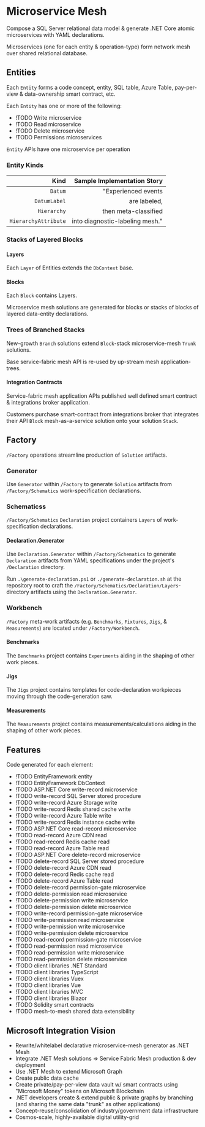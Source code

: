 # Microservice Mesh

Compose a SQL Server relational data model & generate .NET Core atomic microservices with YAML declarations.

Microservices (one for each entity & operation-type) form network mesh over shared relational database.

## Entities

Each `Entity` forms a code concept, entity, SQL table, Azure Table, pay-per-view & data-ownership smart contract, etc.

Each `Entity` has one or more of the following:
  - !TODO Write microservice
  - !TODO Read microservice
  - !TODO Delete microservice
  - !TODO Permissions microservices

`Entity` APIs have one microservice per operation

### Entity Kinds

| Kind                 | Sample Implementation Story     |
| --------------------:| -------------------------------:|
| `Datum`              | "Experienced events             |
| `DatumLabel`         | are labeled,                    |
| `Hierarchy`          | then meta-classified            |
| `HierarchyAttribute` | into diagnostic-labeling mesh." |

### Stacks of Layered Blocks

#### Layers

Each `Layer` of Entities extends the `DbContext` base.

#### Blocks

Each `Block` contains Layers.

Microservice mesh solutions are generated for blocks or stacks of blocks of layered data-entity declarations.

### Trees of Branched Stacks

New-growth `Branch` solutions extend `Block`-stack microservice-mesh `Trunk` solutions.

Base service-fabric mesh API is re-used by up-stream mesh application-trees.

#### Integration Contracts

Service-fabric mesh application APIs published well defined smart contract & integrations broker application.

Customers purchase smart-contract from integrations broker that integrates their API `Block` mesh-as-a-service solution onto your solution `Stack`.

## Factory

`/Factory` operations streamline production of `Solution` artifacts.

### Generator

Use `Generator` within `/Factory` to generate `Solution` artifacts from `/Factory/Schematics` work-specification declarations.

### Schematicss

`/Factory/Schematics` `Declaration` project containers `Layers` of work-specification declarations.

#### Declaration.Generator

Use `Declaration.Generator` within `/Factory/Schematics` to generate `Declaration` artifacts from YAML specifications under the project's `/Declaration` directory.

Run `.\generate-declaration.ps1` or `./generate-declaration.sh` at the repository root to craft the `/Factory/Schematics/Declaration/Layers`-directory artifacts using the `Declaration.Generator`.

### Workbench

`/Factory` meta-work artifacts (e.g. `Benchmarks`, `Fixtures`, `Jigs`, & `Measurements`) are located under `/Factory/Workbench`.

#### Benchmarks

The `Benchmarks` project contains `Experiments` aiding in the shaping of other work pieces.

#### Jigs

The `Jigs` project contains templates for code-declaration workpieces moving through the code-generation saw.

#### Measurements

The `Measurements` project contains measurements/calculations aiding in the shaping of other work pieces.

## Features

Code generated for each element:
  - !TODO EntityFramework entity
  - !TODO EntityFramework DbContext
  - !TODO ASP.NET Core write-record microservice
  - !TODO write-record SQL Server stored procedure
  - !TODO write-record Azure Storage write
  - !TODO write-record Redis shared cache write
  - !TODO write-record Azure Table write
  - !TODO write-record Redis instance cache write
  - !TODO ASP.NET Core read-record microservice
  - !TODO read-record Azure CDN read
  - !TODO read-record Redis cache read
  - !TODO read-record Azure Table read
  - !TODO ASP.NET Core delete-record microservice
  - !TODO delete-record SQL Server stored procedure
  - !TODO delete-record Azure CDN read
  - !TODO delete-record Redis cache read
  - !TODO delete-record Azure Table read
  - !TODO delete-record permission-gate microservice
  - !TODO delete-permission read microservice
  - !TODO delete-permission write microservice
  - !TODO delete-permission delete microservice
  - !TODO write-record permission-gate microservice
  - !TODO write-permission read microservice
  - !TODO write-permission write microservice
  - !TODO write-permission delete microservice
  - !TODO read-record permission-gate microservice
  - !TODO read-permission read microservice
  - !TODO read-permission write microservice
  - !TODO read-permission delete microservice
  - !TODO client libraries .NET Standard
  - !TODO client libraries TypeScript
  - !TODO client libraries Vuex
  - !TODO client libraries Vue
  - !TODO client libraries MVC
  - !TODO client libraries Blazor
  - !TODO Solidity smart contracts
  - !TODO mesh-to-mesh shared data extensibility

## Microsoft Integration Vision 

  - Rewrite/whitelabel declarative microservice-mesh generator as .NET Mesh
  - Integrate .NET Mesh solutions => Service Fabric Mesh production & dev deployment
  - Use .NET Mesh to extend Microsoft Graph
  - Create public data cache
  - Create private/pay-per-view data vault w/ smart contracts using "Microsoft Money" tokens on Microsoft Blockchain
  - .NET developers create & extend public & private graphs by branching (and sharing the same data "trunk" as other applications)
  - Concept-reuse/consolidation of industry/government data infrastructure
  - Cosmos-scale, highly-available digital utility-grid
